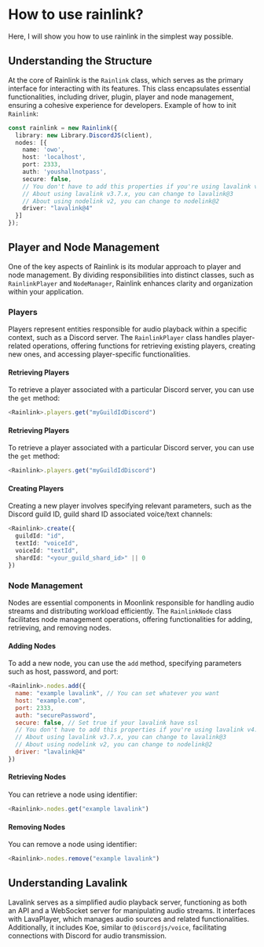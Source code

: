 # How to use rainlink?

Here, I will show you how to use rainlink in the simplest way possible.

## Understanding the Structure

At the core of Rainlink is the `Rainlink` class, which serves as the primary interface for interacting with its features. This class encapsulates essential functionalities, including driver, plugin, player and node management, ensuring a cohesive experience for developers. Example of how to init `Rainlink`:

```ts
const rainlink = new Rainlink({
  library: new Library.DiscordJS(client),
  nodes: [{
    name: 'owo',
    host: 'localhost',
    port: 2333,
    auth: 'youshallnotpass',
    secure: false,
    // You don't have to add this properties if you're using lavalink v4.
    // About using lavalink v3.7.x, you can change to lavalink@3
    // About using nodelink v2, you can change to nodelink@2
    driver: "lavalink@4"
  }]
});
```

## Player and Node Management

One of the key aspects of Rainlink is its modular approach to player and node management. By dividing responsibilities into distinct classes, such as `RainlinkPlayer` and `NodeManager`, Rainlink enhances clarity and organization within your application.

### Players

Players represent entities responsible for audio playback within a specific context, such as a Discord server. The `RainlinkPlayer` class handles player-related operations, offering functions for retrieving existing players, creating new ones, and accessing player-specific functionalities.

#### Retrieving Players

To retrieve a player associated with a particular Discord server, you can use the `get` method:

```ts
<Rainlink>.players.get("myGuildIdDiscord")
```

#### Retrieving Players

To retrieve a player associated with a particular Discord server, you can use the `get` method:

```ts
<Rainlink>.players.get("myGuildIdDiscord")
```

#### Creating Players

Creating a new player involves specifying relevant parameters, such as the Discord guild ID, guild shard ID associated voice/text channels:

```ts
<Rainlink>.create({
  guildId: "id",
  textId: "voiceId",
  voiceId: "textId",
  shardId: "<your_guild_shard_id>" || 0
})
```

### Node Management

Nodes are essential components in Moonlink responsible for handling audio streams and distributing workload efficiently. The `RainlinkNode` class facilitates node management operations, offering functionalities for adding, retrieving, and removing nodes.

#### Adding Nodes

To add a new node, you can use the `add` method, specifying parameters such as host, password, and port:

```js
<Rainlink>.nodes.add({
  name: "example lavalink", // You can set whatever you want
  host: "example.com",
  port: 2333,
  auth: "securePassword",
  secure: false, // Set true if your lavalink have ssl
  // You don't have to add this properties if you're using lavalink v4.
  // About using lavalink v3.7.x, you can change to lavalink@3
  // About using nodelink v2, you can change to nodelink@2
  driver: "lavalink@4"
})
```

#### Retrieving Nodes

You can retrieve a node using identifier:

```ts
<Rainlink>.nodes.get("example lavalink")
```

#### Removing Nodes

You can remove a node using identifier:

```ts
<Rainlink>.nodes.remove("example lavalink")
```

## Understanding Lavalink

Lavalink serves as a simplified audio playback server, functioning as both an API and a WebSocket server for manipulating audio streams. It interfaces with LavaPlayer, which manages audio sources and related functionalities. Additionally, it includes Koe, similar to `@discordjs/voice`, facilitating connections with Discord for audio transmission.